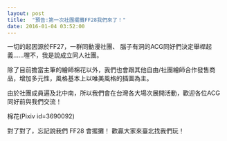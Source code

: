 ```yaml
---
layout: post
title:  "預告:第一次社團擺攤FF28我們來了！" 
date: 2016-01-04 03:52:00
---
```

一切的起因源於FF27，一群同動漫社團、 
腦子有洞的ACG同好們決定舉桿起義……喔不，我是說成立同人社團。


除了目前擔當主筆的繪師棉花以外，我們也會跟其他自由/社團繪師合作發售商品，增加多元性，風格基本上以唯美風格的插圖為主。

由於社團成員遍及北中南，所以我們會在台灣各大場次展開活動，歡迎各位ACG同好前與我們交流！


棉花(Pixiv id=3690092)

對了對了，忘記說我們 FF28 會擺攤！ 歡贏大家來臺北找我們玩！





